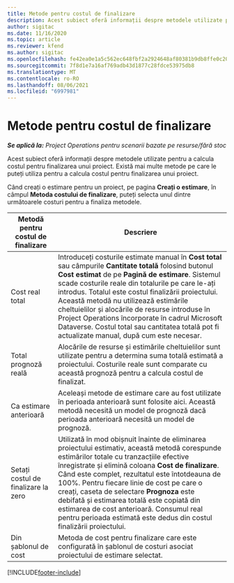 ```yaml
---
title: Metode pentru costul de finalizare
description: Acest subiect oferă informații despre metodele utilizate pentru a calcula costul pentru finalizarea unui proiect.
author: sigitac
ms.date: 11/16/2020
ms.topic: article
ms.reviewer: kfend
ms.author: sigitac
ms.openlocfilehash: fe42ea0e1a5c562ec648fbf2a2924648af80381b9db8ffe0c209cb5247bb2ba2
ms.sourcegitcommit: 7f8d1e7a16af769adb43d1877c28fdce53975db8
ms.translationtype: MT
ms.contentlocale: ro-RO
ms.lasthandoff: 08/06/2021
ms.locfileid: "6997981"
---
```

# <a name="cost-to-complete-methods"></a>Metode pentru costul de finalizare

_**Se aplică la:** Project Operations pentru scenarii bazate pe resurse/fără stoc_

Acest subiect oferă informații despre metodele utilizate pentru a calcula costul pentru finalizarea unui proiect. Există mai multe metode pe care le puteți utiliza pentru a calcula costul pentru finalizarea unui proiect. 

Când creați o estimare pentru un proiect, pe pagina **Creați o estimare**, în câmpul **Metoda costului de finalizare**, puteți selecta unul dintre următoarele costuri pentru a finaliza metodele.

| Metodă pentru costul de finalizare    | Descriere                                                                                                                                                                                                                                                                                                                                                                                                                                                                                        |
|------------------------------|----------------------------------------------------------------------------------------------------------------------------------------------------------------------------------------------------------------------------------------------------------------------------------------------------------------------------------------------------------------------------------------------------------------------------------------------------------------------------------------------------|
| Cost real total            | Introduceți costurile estimate manual în **Cost total** sau câmpurile **Cantitate totală** folosind butonul **Cost estimat** de pe **Pagină de estimare**. Sistemul scade costurile reale din totalurile pe care le-ați introdus. Totalul este costul finalizării proiectului. Această metodă nu utilizează estimările cheltuielilor și alocările de resurse introduse în Project Operations încorporate în cadrul Microsoft Dataverse. Costul total sau cantitatea totală pot fi actualizate manual, după cum este necesar.  |
| Total prognoză reală        | Alocările de resurse și estimările cheltuielilor sunt utilizate pentru a determina suma totală estimată a proiectului. Costurile reale sunt comparate cu această prognoză pentru a calcula costul de finalizat.                                                                                                                                                                                                                                                                          |
| Ca estimare anterioară         | Aceleași metode de estimare care au fost utilizate în perioada anterioară sunt folosite aici. Această metodă necesită un model de prognoză dacă perioada anterioară necesită un model de prognoză.                                                                                                                                                                                                                                                                                                                           |
| Setați costul de finalizare la zero | Utilizată în mod obișnuit înainte de eliminarea proiectului estimativ, această metodă corespunde estimărilor totale cu tranzacțiile efective înregistrate și elimină coloana **Cost de finalizare**. Când este complet, rezultatul este întotdeauna de 100%. Pentru fiecare linie de cost pe care o creați, caseta de selectare **Prognoza** este debifată și estimarea totală este copiată din estimarea de cost anterioară. Consumul real pentru perioada estimată este dedus din costul finalizării proiectului.              |
| Din șablonul de cost           | Metoda de cost pentru finalizare care este configurată în șablonul de costuri asociat proiectului de estimare selectat.                                                                                                                                                                                                                                                                                                                                                                          |


[!INCLUDE[footer-include](../includes/footer-banner.md)]